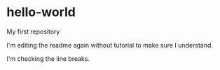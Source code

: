 # hello-world
My first repository

I'm editing the readme again without tutorial to make sure I understand.

I'm checking the line breaks.
